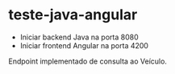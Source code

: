 # teste-java-angular

- Iniciar backend Java na porta 8080
- Iniciar frontend Angular na porta 4200

Endpoint implementado de consulta ao Veículo. 